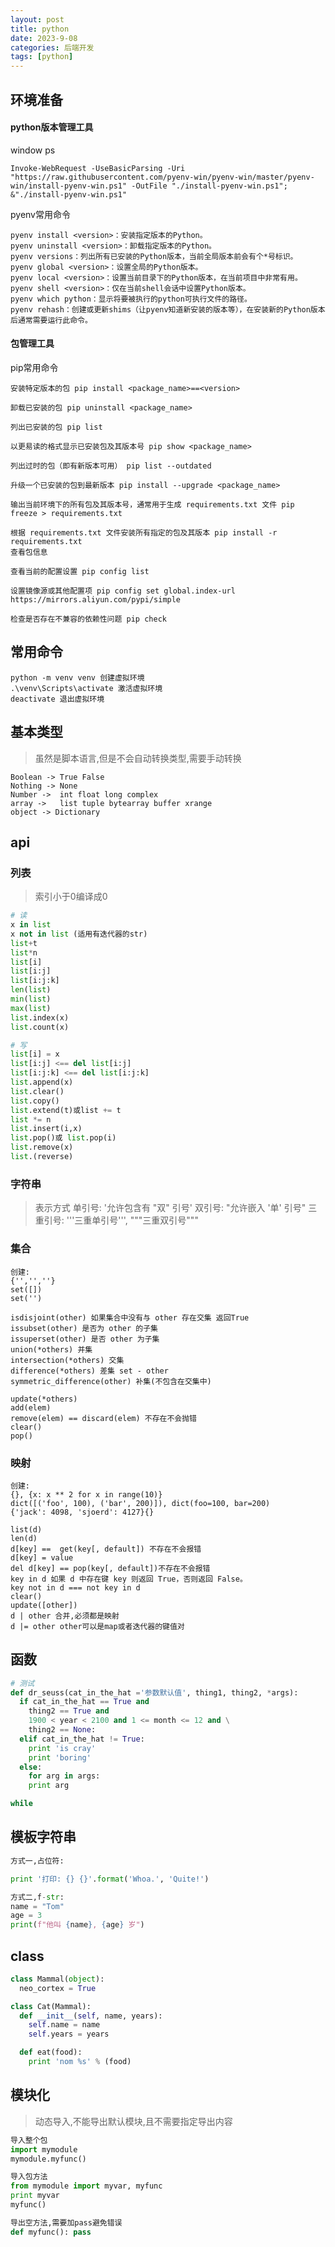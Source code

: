 ```yaml
---
layout: post
title: python
date: 2023-9-08
categories: 后端开发
tags: [python]
---
```


## 环境准备

#### python版本管理工具

window ps

`Invoke-WebRequest -UseBasicParsing -Uri "https://raw.githubusercontent.com/pyenv-win/pyenv-win/master/pyenv-win/install-pyenv-win.ps1" -OutFile "./install-pyenv-win.ps1"; &"./install-pyenv-win.ps1"`

pyenv常用命令

```
pyenv install <version>：安装指定版本的Python。
pyenv uninstall <version>：卸载指定版本的Python。
pyenv versions：列出所有已安装的Python版本，当前全局版本前会有个*号标识。
pyenv global <version>：设置全局的Python版本。
pyenv local <version>：设置当前目录下的Python版本，在当前项目中非常有用。
pyenv shell <version>：仅在当前shell会话中设置Python版本。
pyenv which python：显示将要被执行的python可执行文件的路径。
pyenv rehash：创建或更新shims（让pyenv知道新安装的版本等），在安装新的Python版本后通常需要运行此命令。
```

#### 包管理工具

pip常用命令

```
安装特定版本的包 pip install <package_name>==<version>

卸载已安装的包 pip uninstall <package_name>

列出已安装的包 pip list

以更易读的格式显示已安装包及其版本号 pip show <package_name>

列出过时的包（即有新版本可用） pip list --outdated

升级一个已安装的包到最新版本 pip install --upgrade <package_name>

输出当前环境下的所有包及其版本号，通常用于生成 requirements.txt 文件 pip freeze > requirements.txt

根据 requirements.txt 文件安装所有指定的包及其版本 pip install -r requirements.txt
查看包信息

查看当前的配置设置 pip config list

设置镜像源或其他配置项 pip config set global.index-url https://mirrors.aliyun.com/pypi/simple

检查是否存在不兼容的依赖性问题 pip check
```

## 常用命令

```
python -m venv venv 创建虚拟环境
.\venv\Scripts\activate 激活虚拟环境
deactivate 退出虚拟环境
```

## 基本类型

> 虽然是脚本语言,但是不会自动转换类型,需要手动转换

```
Boolean -> True False
Nothing -> None
Number ->  int float long complex
array ->   list tuple bytearray buffer xrange
object -> Dictionary
```

## api

###  列表

> 索引小于0编译成0

```python
# 读
x in list
x not in list (适用有迭代器的str)
list+t
list*n
list[i]
list[i:j]
list[i:j:k]
len(list)
min(list)
max(list)
list.index(x)
list.count(x)

# 写
list[i] = x
list[i:j] <== del list[i:j]
list[i:j:k] <== del list[i:j:k]
list.append(x)
list.clear()
list.copy()
list.extend(t)或list += t
list *= n
list.insert(i,x)
list.pop()或 list.pop(i)
list.remove(x)
list.(reverse)
```

### 字符串

>表示方式
>单引号: '允许包含有 "双" 引号'
>双引号: "允许嵌入 '单' 引号"
>三重引号: '''三重单引号''', """三重双引号"""

### 集合

```
创建:
{'','',''}
set([])
set('')

isdisjoint(other) 如果集合中没有与 other 存在交集 返回True
issubset(other) 是否为 other 的子集
issuperset(other) 是否 other 为子集
union(*others) 并集
intersection(*others) 交集
difference(*others) 差集 set - other
symmetric_difference(other) 补集(不包含在交集中)

update(*others)
add(elem)
remove(elem) == discard(elem) 不存在不会抛错
clear()
pop()
```

### 映射

```
创建:
{}, {x: x ** 2 for x in range(10)}
dict([('foo', 100), ('bar', 200)]), dict(foo=100, bar=200)
{'jack': 4098, 'sjoerd': 4127}{}

list(d)
len(d)
d[key] ==  get(key[, default]) 不存在不会报错
d[key] = value
del d[key] == pop(key[, default])不存在不会报错
key in d 如果 d 中存在键 key 则返回 True，否则返回 False。
key not in d === not key in d
clear()
update([other])
d | other 合并,必须都是映射
d |= other other可以是map或者迭代器的键值对
```

## 函数

```python
# 测试
def dr_seuss(cat_in_the_hat ='参数默认值', thing1, thing2, *args):
  if cat_in_the_hat == True and
    thing2 == True and
    1900 < year < 2100 and 1 <= month <= 12 and \
    thing2 == None:
  elif cat_in_the_hat != True:
    print 'is cray'
    print 'boring'
  else:
    for arg in args:
    print arg

while
```

## 模板字符串

```python
方式一,占位符:

print '打印: {} {}'.format('Whoa.', 'Quite!')

方式二,f-str:
name = "Tom"
age = 3
print(f"他叫 {name}, {age} 岁")
```

## class

```python
class Mammal(object):
  neo_cortex = True

class Cat(Mammal):
  def __init__(self, name, years):
    self.name = name
    self.years = years

  def eat(food):
    print 'nom %s' % (food)
```

## 模块化

> 动态导入,不能导出默认模块,且不需要指定导出内容

```python
导入整个包
import mymodule
mymodule.myfunc()

导入包方法
from mymodule import myvar, myfunc
print myvar
myfunc()

导出空方法,需要加pass避免错误
def myfunc(): pass
```
